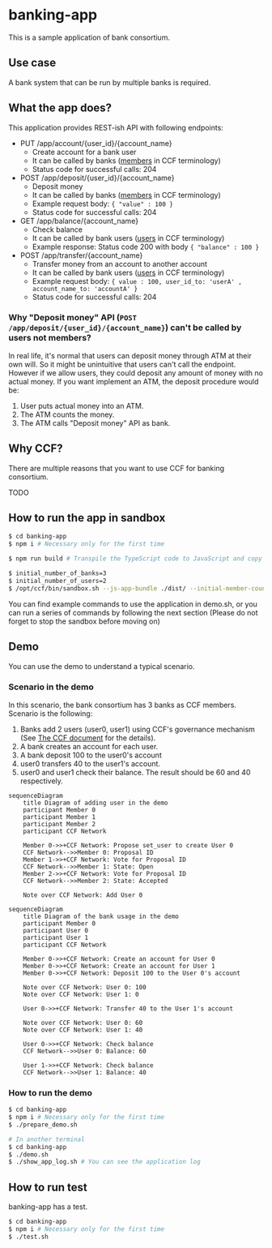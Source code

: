 # banking-app

This is a sample application of bank consortium.

## Use case

A bank system that can be run by multiple banks is required.

## What the app does?

This application provides REST-ish API with following endpoints:

- PUT /app/account/{user_id}/{account_name}
    - Create account for a bank user
    - It can be called by banks ([members](https://microsoft.github.io/CCF/main/overview/glossary.html#term-Members) in CCF terminology)
    - Status code for successful calls: 204
- POST /app/deposit/{user_id}/{account_name}
    - Deposit money
    - It can be called by banks ([members](https://microsoft.github.io/CCF/main/overview/glossary.html#term-Members) in CCF terminology)
    - Example request body: `{ "value" : 100 }`
    - Status code for successful calls: 204
- GET /app/balance/{account_name}
    - Check balance
    - It can be called by bank users ([users](https://microsoft.github.io/CCF/main/overview/glossary.html#term-Users) in CCF terminology)
    - Example response: Status code 200 with body `{ "balance" : 100 }`
- POST /app/transfer/{account_name}
    - Transfer money from an account to another account
    - It can be called by bank users ([users](https://microsoft.github.io/CCF/main/overview/glossary.html#term-Users) in CCF terminology)
    - Example request body: `{ value : 100, user_id_to: 'userA' , account_name_to: 'accountA' }`
    - Status code for successful calls: 204

### Why "Deposit money" API (`POST /app/deposit/{user_id}/{account_name}`) can't be called by users not members?

In real life, it's normal that users can deposit money through ATM at their own will. So it might be unintuitive that users can't call the endpoint. However if we allow users, they could deposit any amount of money with no actual money.
If you want implement an ATM, the deposit procedure would be:
1. User puts actual money into an ATM.
2. The ATM counts the money.
3. The ATM calls "Deposit money" API as bank.


## Why CCF?

There are multiple reasons that you want to use CCF for banking consortium.

TODO

## How to run the app in sandbox

```bash
$ cd banking-app
$ npm i # Necessary only for the first time

$ npm run build # Transpile the TypeScript code to JavaScript and copy the output to `dist` directory 

$ initial_number_of_banks=3
$ initial_number_of_users=2
$ /opt/ccf/bin/sandbox.sh --js-app-bundle ./dist/ --initial-member-count $initial_number_of_banks --initial-user-count $initial_number_of_users
```

You can find example commands to use the application in demo.sh, or you can run a series of commands by following the next section (Please do not forget to stop the sandbox before moving on)

## Demo

You can use the demo to understand a typical scenario.

### Scenario in the demo

In this scenario, the bank consortium has 3 banks as CCF members.
Scenario is the following:
1. Banks add 2 users (user0, user1) using CCF's governance mechanism (See [The CCF document](https://microsoft.github.io/CCF/main/governance/open_network.html#adding-users) for the details).
2. A bank creates an account for each user.
3. A bank deposit 100 to the user0's account
4. user0 transfers 40 to the user1's account.
5. user0 and user1 check their balance. The result should be 60 and 40 respectively.

```mermaid
sequenceDiagram
    title Diagram of adding user in the demo
    participant Member 0
    participant Member 1
    participant Member 2
    participant CCF Network

    Member 0->>+CCF Network: Propose set_user to create User 0
    CCF Network-->>Member 0: Proposal ID
    Member 1->>+CCF Network: Vote for Proposal ID
    CCF Network-->>Member 1: State: Open
    Member 2->>+CCF Network: Vote for Proposal ID
    CCF Network-->>Member 2: State: Accepted

    Note over CCF Network: Add User 0
```

```mermaid
sequenceDiagram
    title Diagram of the bank usage in the demo
    participant Member 0
    participant User 0
    participant User 1
    participant CCF Network

    Member 0->>+CCF Network: Create an account for User 0
    Member 0->>+CCF Network: Create an account for User 1
    Member 0->>+CCF Network: Deposit 100 to the User 0's account

    Note over CCF Network: User 0: 100
    Note over CCF Network: User 1: 0

    User 0->>+CCF Network: Transfer 40 to the User 1's account

    Note over CCF Network: User 0: 60
    Note over CCF Network: User 1: 40

    User 0->>+CCF Network: Check balance
    CCF Network-->>User 0: Balance: 60

    User 1->>+CCF Network: Check balance
    CCF Network-->>User 1: Balance: 40
```

### How to run the demo

```bash
$ cd banking-app
$ npm i # Necessary only for the first time
$ ./prepare_demo.sh

# In another terminal
$ cd banking-app
$ ./demo.sh
$ ./show_app_log.sh # You can see the application log
```

## How to run test

banking-app has a test.

```bash
$ cd banking-app
$ npm i # Necessary only for the first time
$ ./test.sh
```

